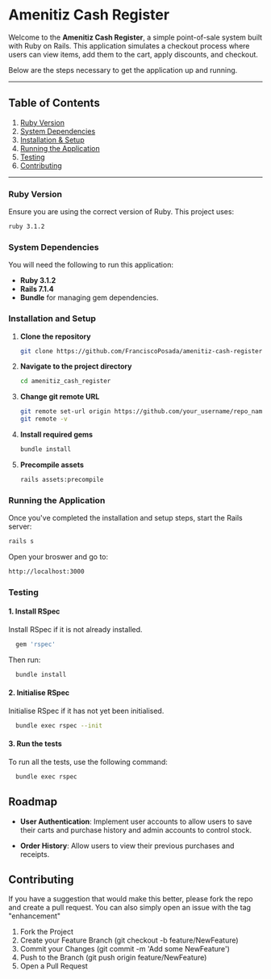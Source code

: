 # Amenitiz Cash Register

Welcome to the **Amenitiz Cash Register**, a simple point-of-sale system built with Ruby on Rails. This application simulates a checkout process where users can view items, add them to the cart, apply discounts, and checkout.

Below are the steps necessary to get the application up and running.

---

## Table of Contents

1. [Ruby Version](#ruby-version)
2. [System Dependencies](#system-dependencies)
3. [Installation & Setup](#installation-and-setup)
4. [Running the Application](#running-the-application)
5. [Testing](#testing)
6. [Contributing](#contributing)

---

### Ruby Version

Ensure you are using the correct version of Ruby. This project uses:

```bash
ruby 3.1.2
```

### System Dependencies

You will need the following to run this application:

- **Ruby 3.1.2**
- **Rails 7.1.4**
- **Bundle** for managing gem dependencies.

### Installation and Setup

1. **Clone the repository**

   ```bash
   git clone https://github.com/FranciscoPosada/amenitiz-cash-register.git
2. **Navigate to the project directory**
    ```bash
    cd amenitiz_cash_register
3. **Change git remote URL**
    ```bash
    git remote set-url origin https://github.com/your_username/repo_name.git
    git remote -v
    ```
4. **Install required gems**
    ```bash
    bundle install
    ```
5. **Precompile assets**
    ```bash
    rails assets:precompile
    ```

### Running the Application

Once you've completed the installation and setup steps, start the Rails server:

```bash
rails s
```

Open your broswer and go to:

```bash
http://localhost:3000
```

### Testing

#### 1. Install RSpec
Install RSpec if it is not already installed.

```bash
  gem 'rspec'
```
Then run:

```bash
  bundle install
```
#### 2. Initialise RSpec
Initialise RSpec if it has not yet been initialised.

```bash
  bundle exec rspec --init
```

#### 3. Run the tests
To run all the tests, use the following command:

```bash
  bundle exec rspec
```

## Roadmap

- **User Authentication**: Implement user accounts to allow users to save their carts and purchase history and admin accounts to control stock.

- **Order History**: Allow users to view their previous purchases and receipts.

## Contributing

If you have a suggestion that would make this better, please fork the repo and create a pull request. You can also simply open an issue with the tag "enhancement"

1. Fork the Project
2. Create your Feature Branch (git checkout -b feature/NewFeature)
3. Commit your Changes (git commit -m 'Add some NewFeature')
4. Push to the Branch (git push origin feature/NewFeature)
45. Open a Pull Request
